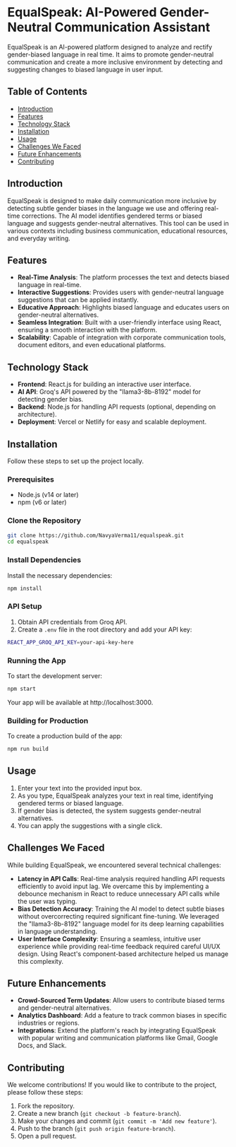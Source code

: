 # EqualSpeak: AI-Powered Gender-Neutral Communication Assistant

EqualSpeak is an AI-powered platform designed to analyze and rectify gender-biased language in real time. It aims to promote gender-neutral communication and create a more inclusive environment by detecting and suggesting changes to biased language in user input.

## Table of Contents

- [Introduction](#introduction)
- [Features](#features)
- [Technology Stack](#technology-stack)
- [Installation](#installation)
- [Usage](#usage)
- [Challenges We Faced](#challenges-we-faced)
- [Future Enhancements](#future-enhancements)
- [Contributing](#contributing)

## Introduction

EqualSpeak is designed to make daily communication more inclusive by detecting subtle gender biases in the language we use and offering real-time corrections. The AI model identifies gendered terms or biased language and suggests gender-neutral alternatives. This tool can be used in various contexts including business communication, educational resources, and everyday writing.

## Features

- **Real-Time Analysis**: The platform processes the text and detects biased language in real-time.
- **Interactive Suggestions**: Provides users with gender-neutral language suggestions that can be applied instantly.
- **Educative Approach**: Highlights biased language and educates users on gender-neutral alternatives.
- **Seamless Integration**: Built with a user-friendly interface using React, ensuring a smooth interaction with the platform.
- **Scalability**: Capable of integration with corporate communication tools, document editors, and even educational platforms.

## Technology Stack

- **Frontend**: React.js for building an interactive user interface.
- **AI API**: Groq's API powered by the "llama3-8b-8192" model for detecting gender bias.
- **Backend**: Node.js for handling API requests (optional, depending on architecture).
- **Deployment**: Vercel or Netlify for easy and scalable deployment.

## Installation

Follow these steps to set up the project locally.

### Prerequisites

- Node.js (v14 or later)
- npm (v6 or later)

### Clone the Repository

```bash
git clone https://github.com/NavyaVerma11/equalspeak.git
cd equalspeak
```

### Install Dependencies

Install the necessary dependencies:

```bash
npm install
```

### API Setup

1. Obtain API credentials from Groq API.
2. Create a `.env` file in the root directory and add your API key:

```bash
REACT_APP_GROQ_API_KEY=your-api-key-here
```

### Running the App

To start the development server:

```bash
npm start
```

Your app will be available at http://localhost:3000.

### Building for Production

To create a production build of the app:

```bash
npm run build
```

## Usage

1. Enter your text into the provided input box.
2. As you type, EqualSpeak analyzes your text in real time, identifying gendered terms or biased language.
3. If gender bias is detected, the system suggests gender-neutral alternatives.
4. You can apply the suggestions with a single click.

## Challenges We Faced

While building EqualSpeak, we encountered several technical challenges:

- **Latency in API Calls**: Real-time analysis required handling API requests efficiently to avoid input lag. We overcame this by implementing a debounce mechanism in React to reduce unnecessary API calls while the user was typing.
- **Bias Detection Accuracy**: Training the AI model to detect subtle biases without overcorrecting required significant fine-tuning. We leveraged the "llama3-8b-8192" language model for its deep learning capabilities in language understanding.
- **User Interface Complexity**: Ensuring a seamless, intuitive user experience while providing real-time feedback required careful UI/UX design. Using React's component-based architecture helped us manage this complexity.

## Future Enhancements

- **Crowd-Sourced Term Updates**: Allow users to contribute biased terms and gender-neutral alternatives.
- **Analytics Dashboard**: Add a feature to track common biases in specific industries or regions.
- **Integrations**: Extend the platform's reach by integrating EqualSpeak with popular writing and communication platforms like Gmail, Google Docs, and Slack.

## Contributing

We welcome contributions! If you would like to contribute to the project, please follow these steps:

1. Fork the repository.
2. Create a new branch (`git checkout -b feature-branch`).
3. Make your changes and commit (`git commit -m 'Add new feature'`).
4. Push to the branch (`git push origin feature-branch`).
5. Open a pull request.

